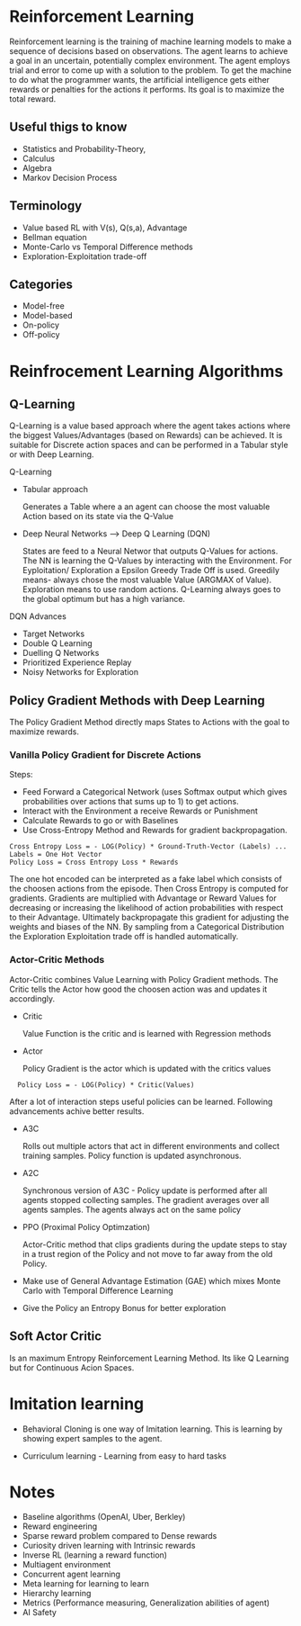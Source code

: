 # Reinforcement Learning

Reinforcement learning is the training of machine learning models to make a sequence of decisions based on observations. The agent learns to achieve a goal in an uncertain, potentially complex environment. The agent employs trial and error to come up with a solution to the problem. To get the machine to do what the programmer wants, the artificial intelligence gets either rewards or penalties for the actions it performs. Its goal is to maximize the total reward.


## Useful thigs to know

- Statistics and Probability-Theory, 
- Calculus
- Algebra
- Markov Decision Process


## Terminology

- Value based RL with V(s), Q(s,a), Advantage
- Bellman equation
- Monte-Carlo vs Temporal Difference methods
- Exploration-Exploitation trade-off

## Categories

- Model-free
- Model-based 
- On-policy
- Off-policy


# Reinfrocement Learning Algorithms

## Q-Learning

Q-Learning is a value based approach where the agent takes actions where the biggest Values/Advantages (based on Rewards) can be achieved. It is suitable for Discrete action spaces and can be performed in a Tabular style or with Deep Learning.

Q-Learning 

- Tabular approach

  Generates a Table where a an agent can choose the most valuable Action based on its state via the Q-Value
     
- Deep Neural Networks --> Deep Q Learning (DQN)

  States are feed to a Neural Networ that outputs Q-Values for actions. The NN is learning the Q-Values by interacting with the       Environment. For Eyploitation/ Exploration a Epsilon Greedy Trade Off is used. Greedily means- always chose the most valuable Value (ARGMAX of Value). Exploration means to use random actions. Q-Learning always goes to the global optimum but has a high variance.

DQN Advances 

- Target Networks
- Double Q Learning 
- Duelling Q Networks
- Prioritized Experience Replay
- Noisy Networks for Exploration


## Policy Gradient Methods with Deep Learning

The Policy Gradient Method directly maps States to Actions with the goal to maximize rewards.

### Vanilla Policy Gradient for Discrete Actions

Steps:
 
  - Feed Forward a Categorical Network (uses Softmax output which gives probabilities over actions that sums up to 1) to get actions.
  - Interact with the Environment a receive Rewards or Punishment
  - Calculate Rewards to go or with Baselines
  - Use Cross-Entropy Method and Rewards for gradient backpropagation. 
  
  ```
  Cross Entropy Loss = - LOG(Policy) * Ground-Truth-Vector (Labels) ... Labels = One Hot Vector
  Policy Loss = Cross Entropy Loss * Rewards
  ```

The one hot encoded can be interpreted as a fake label which consists of the choosen actions from the episode. Then Cross Entropy is computed for gradients. Gradients are multiplied with Advantage or Reward Values for decreasing or increasing the likelihood of action probabilities with respect to their Advantage. Ultimately backpropagate this gradient for adjusting the weights and biases of the NN. By sampling from a Categorical Distribution the Exploration Exploitation trade off is handled automatically.

    
### Actor-Critic Methods 

Actor-Critic combines Value Learning with Policy Gradient methods. The Critic tells the Actor how good the choosen action was and updates it accordingly.

- Critic

  Value Function is the critic and is learned with Regression methods

- Actor

  Policy Gradient is the actor which is updated with the critics values

```
  Policy Loss = - LOG(Policy) * Critic(Values)  
```

After a lot of interaction steps useful policies can be learned. Following advancements achive better results.

- A3C 

  Rolls out multiple actors that act in different environments and collect training samples. Policy function is updated asynchronous. 
 
- A2C 

  Synchronous version of A3C - Policy update is performed after all agents stopped collecting samples. The gradient averages over all agents samples. The agents always act on the same policy

- PPO (Proximal Policy Optimzation)

  Actor-Critic method that clips gradients during the update steps to stay in a trust region of the Policy and not move to far away from the old Policy. 
  

- Make use of General Advantage Estimation (GAE) which mixes Monte Carlo with Temporal Difference Learning

- Give the Policy an Entropy Bonus for better exploration

## Soft Actor Critic

Is an maximum Entropy Reinforcement Learning Method. Its like Q Learning but for Continuous Acion Spaces.

# Imitation learning

- Behavioral Cloning is one way of Imitation learning. This is learning by showing expert samples to the agent.

- Curriculum learning - Learning from easy to hard tasks

# Notes

- Baseline algorithms (OpenAI, Uber, Berkley)
- Reward engineering
- Sparse reward problem compared to Dense rewards
- Curiosity driven learning with Intrinsic rewards
- Inverse RL (learning a reward function)
- Multiagent environment
- Concurrent agent learning
- Meta learning for learning to learn
- Hierarchy learning
- Metrics (Performance measuring, Generalization abilities of agent)
- AI Safety
